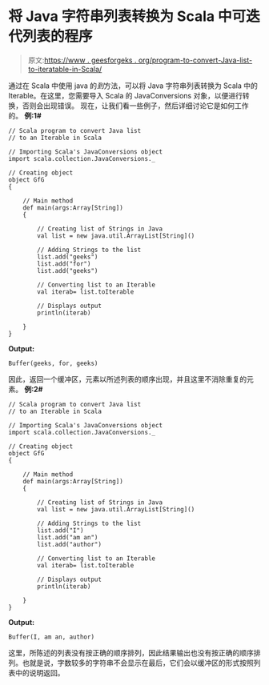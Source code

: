 # 将 Java 字符串列表转换为 Scala 中可迭代列表的程序

> 原文:[https://www . geesforgeks . org/program-to-convert-Java-list-to-iteratable-in-Scala/](https://www.geeksforgeeks.org/program-to-convert-java-list-of-strings-to-an-iterable-in-scala/)

通过在 Scala 中使用 java 的*到*方法，可以将 Java 字符串列表转换为 Scala 中的 Iterable。在这里，您需要导入 Scala 的 JavaConversions 对象，以便进行转换，否则会出现错误。
现在，让我们看一些例子，然后详细讨论它是如何工作的。
**例:1#**

```
// Scala program to convert Java list 
// to an Iterable in Scala

// Importing Scala's JavaConversions object
import scala.collection.JavaConversions._

// Creating object
object GfG
{ 

    // Main method
    def main(args:Array[String])
    {

        // Creating list of Strings in Java
        val list = new java.util.ArrayList[String]()

        // Adding Strings to the list
        list.add("geeks")
        list.add("for")
        list.add("geeks")

        // Converting list to an Iterable
        val iterab= list.toIterable

        // Displays output
        println(iterab)

    }
}
```

**Output:**

```
Buffer(geeks, for, geeks)

```

因此，返回一个缓冲区，元素以所述列表的顺序出现，并且这里不消除重复的元素。
**例:2#**

```
// Scala program to convert Java list 
// to an Iterable in Scala

// Importing Scala's JavaConversions object
import scala.collection.JavaConversions._

// Creating object
object GfG
{ 

    // Main method
    def main(args:Array[String])
    {

        // Creating list of Strings in Java
        val list = new java.util.ArrayList[String]()

        // Adding Strings to the list
        list.add("I")
        list.add("am an")
        list.add("author")

        // Converting list to an Iterable 
        val iterab= list.toIterable

        // Displays output
        println(iterab)

    }
}
```

**Output:**

```
Buffer(I, am an, author)

```

这里，所陈述的列表没有按正确的顺序排列，因此结果输出也没有按正确的顺序排列。也就是说，字数较多的字符串不会显示在最后，它们会以缓冲区的形式按照列表中的说明返回。